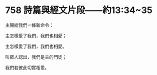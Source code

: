 # 758 詩篇與經文片段――約13:34\~35

主賜給我們一條新命令：

主怎樣愛了我們，我們也相愛；

主怎樣愛了我們，我們也相愛。

叫眾人認出，我們是主的門徒；

我們若彼此切實相愛。

